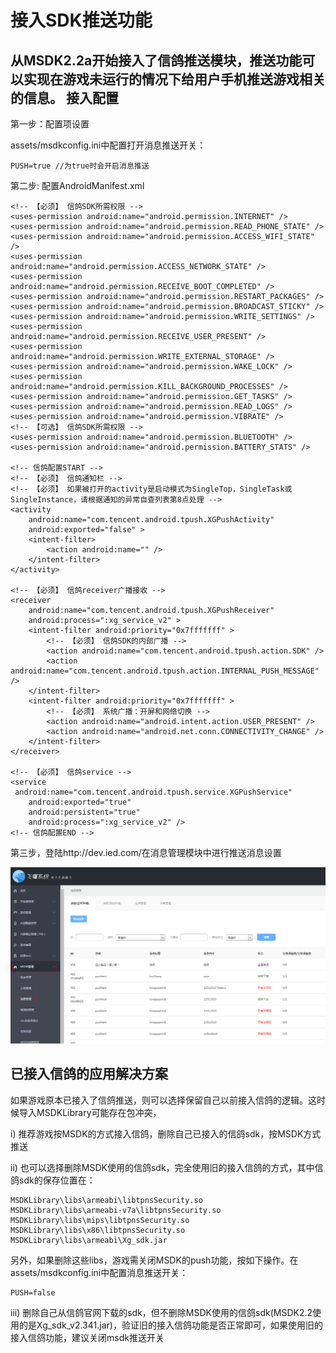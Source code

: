 接入SDK推送功能
======
从MSDK2.2a开始接入了信鸽推送模块，推送功能可以实现在游戏未运行的情况下给用户手机推送游戏相关的信息。
接入配置
------
第一步：配置项设置

assets/msdkconfig.ini中配置打开消息推送开关：

    PUSH=true //为true时会开启消息推送

第二步: 配置AndroidManifest.xml

    <!-- 【必须】 信鸽SDK所需权限 -->
    <uses-permission android:name="android.permission.INTERNET" />
    <uses-permission android:name="android.permission.READ_PHONE_STATE" />
    <uses-permission android:name="android.permission.ACCESS_WIFI_STATE" />
    <uses-permission android:name="android.permission.ACCESS_NETWORK_STATE" />
    <uses-permission android:name="android.permission.RECEIVE_BOOT_COMPLETED" />
    <uses-permission android:name="android.permission.RESTART_PACKAGES" />
    <uses-permission android:name="android.permission.BROADCAST_STICKY" />
    <uses-permission android:name="android.permission.WRITE_SETTINGS" />
    <uses-permission android:name="android.permission.RECEIVE_USER_PRESENT" />
    <uses-permission android:name="android.permission.WRITE_EXTERNAL_STORAGE" />
    <uses-permission android:name="android.permission.WAKE_LOCK" />
    <uses-permission android:name="android.permission.KILL_BACKGROUND_PROCESSES" />
    <uses-permission android:name="android.permission.GET_TASKS" />
    <uses-permission android:name="android.permission.READ_LOGS" />
    <uses-permission android:name="android.permission.VIBRATE" />
    <!-- 【可选】 信鸽SDK所需权限 -->
    <uses-permission android:name="android.permission.BLUETOOTH" />
    <uses-permission android:name="android.permission.BATTERY_STATS" />
    
    <!-- 信鸽配置START -->
    <!-- 【必须】 信鸽通知栏 -->
    <!-- 【必须】 如果被打开的activity是启动模式为SingleTop，SingleTask或SingleInstance，请根据通知的异常自查列表第8点处理 -->
    <activity
        android:name="com.tencent.android.tpush.XGPushActivity"
        android:exported="false" >
        <intent-filter>
            <action android:name="" />
        </intent-filter>
    </activity>
    
    <!-- 【必须】 信鸽receiver广播接收 -->
    <receiver
        android:name="com.tencent.android.tpush.XGPushReceiver"
        android:process=":xg_service_v2" >
        <intent-filter android:priority="0x7fffffff" >
            <!-- 【必须】 信鸽SDK的内部广播 -->
            <action android:name="com.tencent.android.tpush.action.SDK" />
            <action android:name="com.tencent.android.tpush.action.INTERNAL_PUSH_MESSAGE" />
        </intent-filter>
        <intent-filter android:priority="0x7fffffff" >
            <!-- 【必须】 系统广播：开屏和网络切换 -->
            <action android:name="android.intent.action.USER_PRESENT" />
            <action android:name="android.net.conn.CONNECTIVITY_CHANGE" />
        </intent-filter>
    </receiver> 
    
    <!-- 【必须】 信鸽service -->
    <service
     android:name="com.tencent.android.tpush.service.XGPushService"
        android:exported="true"
        android:persistent="true"
        android:process=":xg_service_v2" />
    <!-- 信鸽配置END -->

第三步，登陆http://dev.ied.com/在消息管理模块中进行推送消息设置

![msdkpush_1](./push_1.png)

已接入信鸽的应用解决方案
------
如果游戏原本已接入了信鸽推送，则可以选择保留自己以前接入信鸽的逻辑。这时候导入MSDKLibrary可能存在包冲突，

i)	推荐游戏按MSDK的方式接入信鸽，删除自己已接入的信鸽sdk，按MSDK方式推送

ii)	也可以选择删除MSDK使用的信鸽sdk，完全使用旧的接入信鸽的方式，其中信鸽sdk的保存位置在：

    MSDKLibrary\libs\armeabi\libtpnsSecurity.so
    MSDKLibrary\libs\armeabi-v7a\libtpnsSecurity.so
    MSDKLibrary\libs\mips\libtpnsSecurity.so
    MSDKLibrary\libs\x86\libtpnsSecurity.so 
    MSDKLibrary\libs\armeabi\Xg_sdk.jar

另外，如果删除这些libs，游戏需关闭MSDK的push功能，按如下操作。在assets/msdkconfig.ini中配置消息推送开关：

    PUSH=false 

iii)	删除自己从信鸽官网下载的sdk，但不删除MSDK使用的信鸽sdk(MSDK2.2使用的是Xg_sdk_v2.341.jar)，验证旧的接入信鸽功能是否正常即可，如果使用旧的接入信鸽功能，建议关闭msdk推送开关

